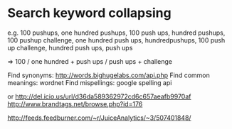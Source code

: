 Search keyword collapsing 
=========================

e.g. 100 pushups, one hundred pushups, 100 push ups, hundred pushups, 100 pushup challenge, one hundred push ups, hundredpushups, 100 push up challenge, hundred push ups, push ups

=> 100 / one hundred + push ups / push ups + challenge

Find synonyms: http://words.bighugelabs.com/api.php
Find common meanings: wordnet
Find mispellings: google spelling api

or 
http://del.icio.us/url/d36da589362972cd6c657aeafb9970af
http://www.brandtags.net/browse.php?id=176

http://feeds.feedburner.com/~r/JuiceAnalytics/~3/507401848/

